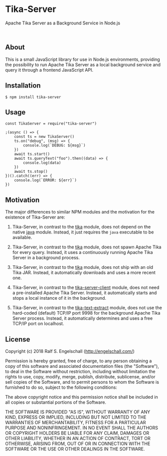 
Tika-Server
===========

Apache Tika Server as a Background Service in Node.js

<p/>
<img src="https://nodei.co/npm/tika-server.png?downloads=true&stars=true" alt=""/>

<p/>
<img src="https://david-dm.org/rse/tika-server.png" alt=""/>

About
-----

This is a small JavaScript library for use in Node.js environments,
providing the possibility to run Apache Tika Server as a local
background service and query it through a frontend JavaScript API.

Installation
------------

```shell
$ npm install tika-server
```

Usage
-----

```
const TikaServer = require("tika-server")

;(async () => {
    const ts = new TikaServer()
    ts.on("debug", (msg) => {
        console.log(`DEBUG: ${msg}`)
    })
    await ts.start()
    await ts.queryText("foo").then((data) => {
        console.log(data)
    })
    await ts.stop()
})().catch((err) => {
    console.log(`ERROR: ${err}`)
})
```

Motivation
----------

The major differences to similar NPM modules and the motivation for the existence of Tika-Server are:

1. Tika-Server, in contrast to the [tika](http://npmjs.com/tika) module,
   does not depend on the native [java](http://npmjs.com/java) module.
   Instead, it just requires the `java` executable to be available.

2. Tika-Server, in contrast to the [tika](http://npmjs.com/tika) module,
   does not spawn Apache Tika for every query.
   Instead, it uses a continuously running Apache Tika Server in a background process.

3. Tika-Server, in contrast to the [tika](http://npmjs.com/tika) module,
   does not ship with an old Tika JAR.
   Instead, it automatically downloads and uses a more recent one.

4. Tika-Server, in contrast to the [tika-server-client](http://npmjs.com/tika-server-client) module,
   does not need a pre-installed Apache Tika Server.
   Instead, it automatically starts and stops a local instance of it in the background.

5. Tika-Server, in contrast to the [tika-text-extract](http://npmjs.com/tika-text-extract) module,
   does not use the hard-coded (default) TCP/IP port 9998 for the background Apache Tika Server process.
   Instead, it automatically determines and uses a free TCP/IP port on localhost.

License
-------

Copyright (c) 2018 Ralf S. Engelschall (http://engelschall.com/)

Permission is hereby granted, free of charge, to any person obtaining
a copy of this software and associated documentation files (the
"Software"), to deal in the Software without restriction, including
without limitation the rights to use, copy, modify, merge, publish,
distribute, sublicense, and/or sell copies of the Software, and to
permit persons to whom the Software is furnished to do so, subject to
the following conditions:

The above copyright notice and this permission notice shall be included
in all copies or substantial portions of the Software.

THE SOFTWARE IS PROVIDED "AS IS", WITHOUT WARRANTY OF ANY KIND,
EXPRESS OR IMPLIED, INCLUDING BUT NOT LIMITED TO THE WARRANTIES OF
MERCHANTABILITY, FITNESS FOR A PARTICULAR PURPOSE AND NONINFRINGEMENT.
IN NO EVENT SHALL THE AUTHORS OR COPYRIGHT HOLDERS BE LIABLE FOR ANY
CLAIM, DAMAGES OR OTHER LIABILITY, WHETHER IN AN ACTION OF CONTRACT,
TORT OR OTHERWISE, ARISING FROM, OUT OF OR IN CONNECTION WITH THE
SOFTWARE OR THE USE OR OTHER DEALINGS IN THE SOFTWARE.

